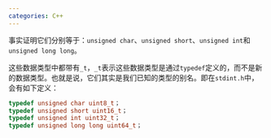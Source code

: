 ```yaml
---
categories: C++
---
```


事实证明它们分别等于：`unsigned char`、`unsigned short`、`unsigned int`和`unsigned long long`。

这些数据类型中都带有`_t`，` _t `表示这些数据类型是通过`typedef`定义的，而不是新的数据类型。也就是说，它们其实是我们已知的类型的别名。即在`stdint.h`中，会有如下定义：

```c++
typedef unsigned char uint8_t；
typedef unsigned short uint16_t；
typedef unsigned int uint32_t；
typedef unsigned long long uint64_t；
```

